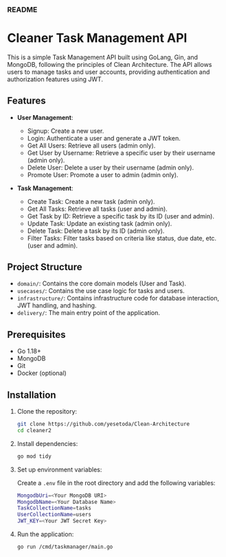 ### README

# Cleaner Task Management API

This is a simple Task Management API built using GoLang, Gin, and MongoDB, following the principles of Clean Architecture. The API allows users to manage tasks and user accounts, providing authentication and authorization features using JWT.

## Features

- **User Management**: 
  - Signup: Create a new user.
  - Login: Authenticate a user and generate a JWT token.
  - Get All Users: Retrieve all users (admin only).
  - Get User by Username: Retrieve a specific user by their username (admin only).
  - Delete User: Delete a user by their username (admin only).
  - Promote User: Promote a user to admin (admin only).

- **Task Management**:
  - Create Task: Create a new task (admin only).
  - Get All Tasks: Retrieve all tasks (user and admin).
  - Get Task by ID: Retrieve a specific task by its ID (user and admin).
  - Update Task: Update an existing task (admin only).
  - Delete Task: Delete a task by its ID (admin only).
  - Filter Tasks: Filter tasks based on criteria like status, due date, etc. (user and admin).

## Project Structure

- `domain/`: Contains the core domain models (User and Task).
- `usecases/`: Contains the use case logic for tasks and users.
- `infrastructure/`: Contains infrastructure code for database interaction, JWT handling, and hashing.
- `delivery/`: The main entry point of the application.

## Prerequisites

- Go 1.18+
- MongoDB
- Git
- Docker (optional)

## Installation

1. Clone the repository:

    ```bash
    git clone https://github.com/yesetoda/Clean-Architecture
    cd cleaner2
    ```

2. Install dependencies:

    ```bash
    go mod tidy
    ```

3. Set up environment variables:

    Create a `.env` file in the root directory and add the following variables:

    ```bash
    MongodbUri=<Your MongoDB URI>
    MongodbName=<Your Database Name>
    TaskCollectionName=tasks
    UserCollectionName=users
    JWT_KEY=<Your JWT Secret Key>
    ```

4. Run the application:

    ```bash
    go run /cmd/taskmanager/main.go
    ```
